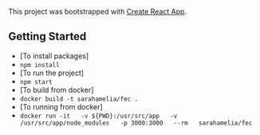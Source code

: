 This project was bootstrapped with [Create React App](https://github.com/facebookincubator/create-react-app).


## Getting Started
- [To install packages]
- `npm install`
- [To run the project]
- `npm start`
- [To build from docker]
- `docker build -t sarahamelia/fec .`
- [To running from docker]
- `docker run -it   -v ${PWD}:/usr/src/app   -v /usr/src/app/node_modules   -p 3000:3000   --rm   sarahamelia/fec`
